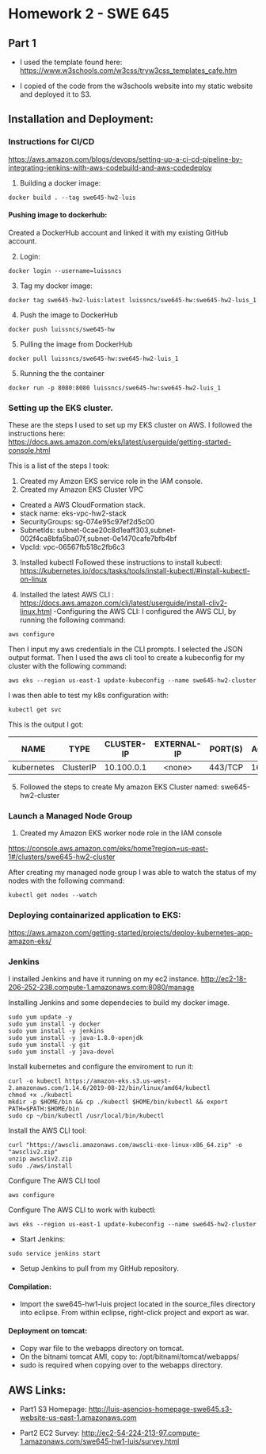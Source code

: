 # Homework 2 - SWE 645

## Part 1
* I used the template found here: <https://www.w3schools.com/w3css/tryw3css_templates_cafe.htm>

* I copied of the code from the w3schools website into my static website and deployed it to S3.

## Installation and Deployment:

### Instructions for CI/CD
https://aws.amazon.com/blogs/devops/setting-up-a-ci-cd-pipeline-by-integrating-jenkins-with-aws-codebuild-and-aws-codedeploy


1. Building a docker image:
```
docker build . --tag swe645-hw2-luis
```
#### Pushing image to dockerhub:

Created a DockerHub account and linked it with my existing GitHub account.

2. Login:
```
docker login --username=luissncs
```
3. Tag my docker image:
```
docker tag swe645-hw2-luis:latest luissncs/swe645-hw:swe645-hw2-luis_1
```
4. Push the image to DockerHub
```
docker push luissncs/swe645-hw
```
5. Pulling the image from DockerHub
```
docker pull luissncs/swe645-hw:swe645-hw2-luis_1
```
5. Running the the container
```
docker run -p 8080:8080 luissncs/swe645-hw:swe645-hw2-luis_1
```


### Setting up the EKS cluster.

These are the steps I used to set up my EKS cluster on AWS.
I followed the instructions here: https://docs.aws.amazon.com/eks/latest/userguide/getting-started-console.html

This is a list of the steps I took:

1. Created my Amzon EKS service role in the IAM console.
2. Created my Amazon EKS Cluster VPC
  - Created a AWS CloudFormation stack.
  - stack name: eks-vpc-hw2-stack
  - SecurityGroups:	sg-074e95c97ef2d5c00
  - SubnetIds:	subnet-0cae20c8d1eaff303,subnet-002f4ca8bfa5ba07f,subnet-0e1470cafe7bfb4bf
  - VpcId:	vpc-06567fb518c2fb6c3

3. Installed kubectl
Followed these instructions to install kubectl: https://kubernetes.io/docs/tasks/tools/install-kubectl/#install-kubectl-on-linux

4. Installed the latest AWS CLI : https://docs.aws.amazon.com/cli/latest/userguide/install-cliv2-linux.html
-Configuring the AWS CLI:
I configured the AWS CLI, by running the following command:
```
aws configure
```
Then I input my aws credentials in the CLI prompts. I selected the JSON output format.
Then I used the aws cli tool to create a kubeconfig for my cluster with the following command:
```
aws eks --region us-east-1 update-kubeconfig --name swe645-hw2-cluster
```

I was then able to test my k8s configuration with:
```
kubectl get svc
```
This is the output I got:

| NAME        | TYPE       | CLUSTER-IP  | EXTERNAL-IP  | PORT(S)  | AGE  |
| ------------|:----------:|:-----------:|:------------:|:--------:|:----:|
| kubernetes  | ClusterIP  | 10.100.0.1  | \<none\>     | 443/TCP  | 16m  |


5. Followed the steps to create My amazon EKS Cluster named: swe645-hw2-cluster

### Launch a Managed Node Group
1. Created my Amazon EKS worker node role in the IAM console

https://console.aws.amazon.com/eks/home?region=us-east-1#/clusters/swe645-hw2-cluster

After creating my managed node group I was able to watch the status of my nodes with the following command:
```
kubectl get nodes --watch
```


### Deploying containarized application to EKS:
https://aws.amazon.com/getting-started/projects/deploy-kubernetes-app-amazon-eks/



### Jenkins

I installed Jenkins and have it running on my ec2 instance.
http://ec2-18-206-252-238.compute-1.amazonaws.com:8080/manage

Installing Jenkins and some dependecies to build my docker image.
```
sudo yum update -y
sudo yum install -y docker
sudo yum install -y jenkins
sudo yum install -y java-1.8.0-openjdk
sudo yum install -y git
sudo yum install -y java-devel
```

Install kubernetes and configure the enviroment to run it:
```
curl -o kubectl https://amazon-eks.s3.us-west-2.amazonaws.com/1.14.6/2019-08-22/bin/linux/amd64/kubectl
chmod +x ./kubectl
mkdir -p $HOME/bin && cp ./kubectl $HOME/bin/kubectl && export PATH=$PATH:$HOME/bin
sudo cp ~/bin/kubectl /usr/local/bin/kubectl
```

Install the AWS CLI tool:
```
curl "https://awscli.amazonaws.com/awscli-exe-linux-x86_64.zip" -o "awscliv2.zip"
unzip awscliv2.zip
sudo ./aws/install
```

Configure The AWS CLI tool
```
aws configure
```
Configure The AWS CLI to work with kubectl:
```
aws eks --region us-east-1 update-kubeconfig --name swe645-hw2-cluster
```


- Start Jenkins:
```
sudo service jenkins start
```

- Setup Jenkins to pull from my GitHub repository.

#### Compilation:

-   Import the swe645-hw1-luis project located in the source_files directory into eclipse.
    From within eclipse, right-click project and export as war.

#### Deployment on tomcat:

-   Copy war file to the webapps directory on tomcat.
-   On the bitnami tomcat AMI, copy to: /opt/bitnami/tomcat/webapps/
-   sudo is required when copying over to the webapps directory.

## AWS Links:

-   Part1 S3 Homepage:
    <http://luis-asencios-homepage-swe645.s3-website-us-east-1.amazonaws.com>

-   Part2 EC2 Survey:
    <http://ec2-54-224-213-97.compute-1.amazonaws.com/swe645-hw1-luis/survey.html>
